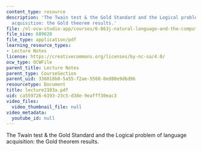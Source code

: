 ```yaml
---
content_type: resource
description: 'The Twain test & the Gold Standard and the Logical problem of language
  acquisition: the Gold theorem results.'
file: /ol-ocw-studio-app/courses/6-863j-natural-language-and-the-computer-representation-of-knowledge-spring-2003/ca559726619323c5d38e9eafff30eac3_lecture2103a.pdf
file_size: 689628
file_type: application/pdf
learning_resource_types:
- Lecture Notes
license: https://creativecommons.org/licenses/by-nc-sa/4.0/
ocw_type: OCWFile
parent_title: Lecture Notes
parent_type: CourseSection
parent_uid: 336018b8-5a55-f2ae-5568-8ed80e9d6d96
resourcetype: Document
title: lecture2103a.pdf
uid: ca559726-6193-23c5-d38e-9eafff30eac3
video_files:
  video_thumbnail_file: null
video_metadata:
  youtube_id: null
---
```

The Twain test & the Gold Standard and the Logical problem of language acquisition: the Gold theorem results.